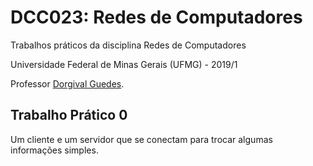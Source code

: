 # DCC023: Redes de Computadores
Trabalhos práticos da disciplina Redes de Computadores

Universidade Federal de Minas Gerais (UFMG) - 2019/1

Professor [Dorgival Guedes](https://homepages.dcc.ufmg.br/~dorgival/dokuwiki/doku.php).

## Trabalho Prático 0
Um cliente  e um servidor que se conectam para trocar algumas informações simples. 

